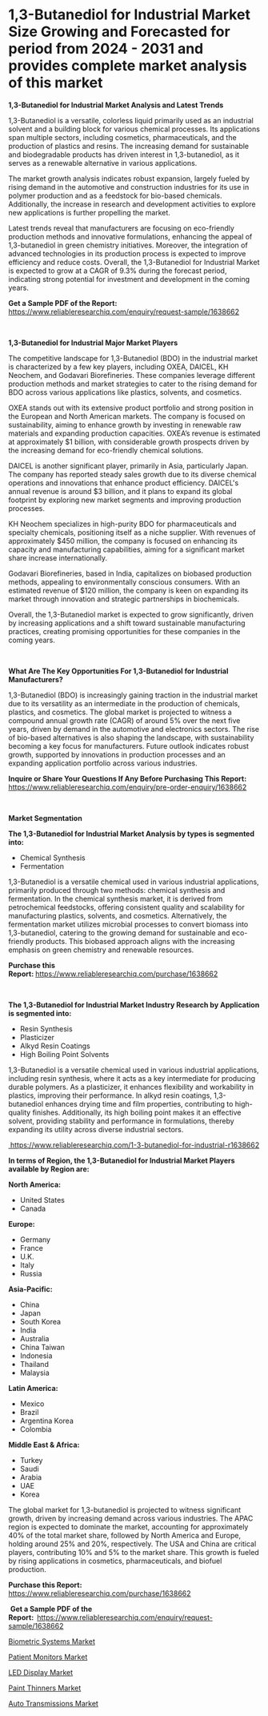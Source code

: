 <p><h1>1,3-Butanediol for Industrial Market Size Growing and Forecasted for period from 2024 - 2031 and provides complete market analysis of this market</h1></p><p><strong>1,3-Butanediol for Industrial Market Analysis and Latest Trends</strong></p>
<p><p>1,3-Butanediol is a versatile, colorless liquid primarily used as an industrial solvent and a building block for various chemical processes. Its applications span multiple sectors, including cosmetics, pharmaceuticals, and the production of plastics and resins. The increasing demand for sustainable and biodegradable products has driven interest in 1,3-butanediol, as it serves as a renewable alternative in various applications.</p><p>The market growth analysis indicates robust expansion, largely fueled by rising demand in the automotive and construction industries for its use in polymer production and as a feedstock for bio-based chemicals. Additionally, the increase in research and development activities to explore new applications is further propelling the market. </p><p>Latest trends reveal that manufacturers are focusing on eco-friendly production methods and innovative formulations, enhancing the appeal of 1,3-butanediol in green chemistry initiatives. Moreover, the integration of advanced technologies in its production process is expected to improve efficiency and reduce costs. Overall, the 1,3-Butanediol for Industrial Market is expected to grow at a CAGR of 9.3% during the forecast period, indicating strong potential for investment and development in the coming years.</p></p>
<p><strong>Get a Sample PDF of the Report:&nbsp;</strong> <a href="https://www.reliableresearchiq.com/enquiry/request-sample/1638662?utm_campaign=1102&utm_medium=2&utm_source=Github&utm_content=ia&utm_term=18112024&utm_id=13-butanediol-for-industrial">https://www.reliableresearchiq.com/enquiry/request-sample/1638662</a></p>
<p>&nbsp;</p>
<p><strong>1,3-Butanediol for Industrial Major Market Players</strong></p>
<p><p>The competitive landscape for 1,3-Butanediol (BDO) in the industrial market is characterized by a few key players, including OXEA, DAICEL, KH Neochem, and Godavari Biorefineries. These companies leverage different production methods and market strategies to cater to the rising demand for BDO across various applications like plastics, solvents, and cosmetics.</p><p>OXEA stands out with its extensive product portfolio and strong position in the European and North American markets. The company is focused on sustainability, aiming to enhance growth by investing in renewable raw materials and expanding production capacities. OXEA’s revenue is estimated at approximately $1 billion, with considerable growth prospects driven by the increasing demand for eco-friendly chemical solutions.</p><p>DAICEL is another significant player, primarily in Asia, particularly Japan. The company has reported steady sales growth due to its diverse chemical operations and innovations that enhance product efficiency. DAICEL's annual revenue is around $3 billion, and it plans to expand its global footprint by exploring new market segments and improving production processes.</p><p>KH Neochem specializes in high-purity BDO for pharmaceuticals and specialty chemicals, positioning itself as a niche supplier. With revenues of approximately $450 million, the company is focused on enhancing its capacity and manufacturing capabilities, aiming for a significant market share increase internationally.</p><p>Godavari Biorefineries, based in India, capitalizes on biobased production methods, appealing to environmentally conscious consumers. With an estimated revenue of $120 million, the company is keen on expanding its market through innovation and strategic partnerships in biochemicals.</p><p>Overall, the 1,3-Butanediol market is expected to grow significantly, driven by increasing applications and a shift toward sustainable manufacturing practices, creating promising opportunities for these companies in the coming years.</p></p>
<p>&nbsp;</p>
<p><strong>What Are The Key Opportunities For 1,3-Butanediol for Industrial Manufacturers?</strong></p>
<p><p>1,3-Butanediol (BDO) is increasingly gaining traction in the industrial market due to its versatility as an intermediate in the production of chemicals, plastics, and cosmetics. The global market is projected to witness a compound annual growth rate (CAGR) of around 5% over the next five years, driven by demand in the automotive and electronics sectors. The rise of bio-based alternatives is also shaping the landscape, with sustainability becoming a key focus for manufacturers. Future outlook indicates robust growth, supported by innovations in production processes and an expanding application portfolio across various industries.</p></p>
<p><strong>Inquire or Share Your Questions If Any Before Purchasing This Report:</strong> <a href="https://www.reliableresearchiq.com/enquiry/pre-order-enquiry/1638662?utm_campaign=1102&utm_medium=2&utm_source=Github&utm_content=ia&utm_term=18112024&utm_id=13-butanediol-for-industrial">https://www.reliableresearchiq.com/enquiry/pre-order-enquiry/1638662</a></p>
<p>&nbsp;</p>
<p><strong>Market Segmentation</strong></p>
<p><strong>The 1,3-Butanediol for Industrial Market Analysis by types is segmented into:</strong></p>
<p><ul><li>Chemical Synthesis</li><li>Fermentation</li></ul></p>
<p><p>1,3-Butanediol is a versatile chemical used in various industrial applications, primarily produced through two methods: chemical synthesis and fermentation. In the chemical synthesis market, it is derived from petrochemical feedstocks, offering consistent quality and scalability for manufacturing plastics, solvents, and cosmetics. Alternatively, the fermentation market utilizes microbial processes to convert biomass into 1,3-butanediol, catering to the growing demand for sustainable and eco-friendly products. This biobased approach aligns with the increasing emphasis on green chemistry and renewable resources.</p></p>
<p><strong>Purchase this Report:&nbsp;</strong><a href="https://www.reliableresearchiq.com/purchase/1638662?utm_campaign=1102&utm_medium=2&utm_source=Github&utm_content=ia&utm_term=18112024&utm_id=13-butanediol-for-industrial">https://www.reliableresearchiq.com/purchase/1638662</a></p>
<p>&nbsp;</p>
<p><strong>The 1,3-Butanediol for Industrial Market Industry Research by Application is segmented into:</strong></p>
<p><ul><li>Resin Synthesis</li><li>Plasticizer</li><li>Alkyd Resin Coatings</li><li>High Boiling Point Solvents</li></ul></p>
<p><p>1,3-Butanediol is a versatile chemical used in various industrial applications, including resin synthesis, where it acts as a key intermediate for producing durable polymers. As a plasticizer, it enhances flexibility and workability in plastics, improving their performance. In alkyd resin coatings, 1,3-butanediol enhances drying time and film properties, contributing to high-quality finishes. Additionally, its high boiling point makes it an effective solvent, providing stability and performance in formulations, thereby expanding its utility across diverse industrial sectors.</p></p>
<p><a href="https://www.reliableresearchiq.com/1-3-butanediol-for-industrial-r1638662?utm_campaign=1102&utm_medium=2&utm_source=Github&utm_content=ia&utm_term=18112024&utm_id=13-butanediol-for-industrial">&nbsp;https://www.reliableresearchiq.com/1-3-butanediol-for-industrial-r1638662</a></p>
<p><strong>In terms of Region, the 1,3-Butanediol for Industrial Market Players available by Region are:</strong></p>
<p>
    <p> <strong> North America: </strong>
        <ul>
            <li>United States</li>
            <li>Canada</li>
        </ul>
        </p> 
    <p> <strong> Europe: </strong>
        <ul>
            <li>Germany</li>
            <li>France</li>
            <li>U.K.</li>
            <li>Italy</li>
            <li>Russia</li>
        </ul>
        </p> 
    <p> <strong> Asia-Pacific: </strong>
        <ul>
            <li>China</li>
            <li>Japan</li>
            <li>South Korea</li>
            <li>India</li>
            <li>Australia</li>
            <li>China Taiwan</li>
            <li>Indonesia</li>
            <li>Thailand</li>
            <li>Malaysia</li>
        </ul>
        </p> 
    <p> <strong> Latin America: </strong>
        <ul>
            <li>Mexico</li>
            <li>Brazil</li>
            <li>Argentina Korea</li>
            <li>Colombia</li>
        </ul>
        </p> 
    <p> <strong> Middle East & Africa: </strong>
        <ul>
            <li>Turkey</li>
            <li>Saudi</li>
            <li>Arabia</li>
            <li>UAE</li>
            <li>Korea</li>
        </ul>
    </p>
    </p>
<p><p>The global market for 1,3-butanediol is projected to witness significant growth, driven by increasing demand across various industries. The APAC region is expected to dominate the market, accounting for approximately 40% of the total market share, followed by North America and Europe, holding around 25% and 20%, respectively. The USA and China are critical players, contributing 10% and 5% to the market share. This growth is fueled by rising applications in cosmetics, pharmaceuticals, and biofuel production.</p></p>
<p><strong>Purchase this Report: </strong><a href="https://www.reliableresearchiq.com/purchase/1638662?utm_campaign=1102&utm_medium=2&utm_source=Github&utm_content=ia&utm_term=18112024&utm_id=13-butanediol-for-industrial">https://www.reliableresearchiq.com/purchase/1638662</a></p>
<p>&nbsp;<strong>Get a Sample PDF of the Report:&nbsp;&nbsp;</strong><a href="https://www.reliableresearchiq.com/enquiry/request-sample/1638662?utm_campaign=1102&utm_medium=2&utm_source=Github&utm_content=ia&utm_term=18112024&utm_id=13-butanediol-for-industrial">https://www.reliableresearchiq.com/enquiry/request-sample/1638662</a></p>
<p><strong></strong></p>
<p><p><a href="https://www.linkedin.com/pulse/strategic-market-insights-navigating-global-biometric-systems-landscape-nnqrf?utm_campaign=1102&utm_medium=2&utm_source=Github&utm_content=ia&utm_term=18112024&utm_id=13-butanediol-for-industrial">Biometric Systems Market</a></p><p><a href="https://issuu.com/reportprime-2/docs/patient-monitors-market-size-2030.p_059cb35bd02edb?utm_campaign=1102&utm_medium=2&utm_source=Github&utm_content=ia&utm_term=18112024&utm_id=13-butanediol-for-industrial">Patient Monitors Market</a></p><p><a href="https://www.linkedin.com/pulse/led-display-market-penetration-strategies-untapped-markets-growth-hgfyf?utm_campaign=1102&utm_medium=2&utm_source=Github&utm_content=ia&utm_term=18112024&utm_id=13-butanediol-for-industrial">LED Display Market</a></p><p><a href="https://issuu.com/reportprime-2/docs/paint-thinners-market-size-2030.ppt_a49c26152fb3cd?utm_campaign=1102&utm_medium=2&utm_source=Github&utm_content=ia&utm_term=18112024&utm_id=13-butanediol-for-industrial">Paint Thinners Market</a></p><p><a href="https://www.linkedin.com/pulse/exploring-auto-transmissions-market-strategic-insights-growth-p2n0e?utm_campaign=1102&utm_medium=2&utm_source=Github&utm_content=ia&utm_term=18112024&utm_id=13-butanediol-for-industrial">Auto Transmissions Market</a></p></p>